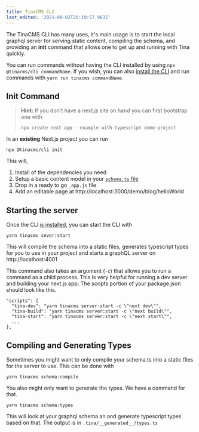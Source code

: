 ```yaml
---
title: TinaCMS CLI
last_edited: '2021-08-02T20:19:57.963Z'
---
```

The TinaCMS CLI has many uses, it's main usage is to start the local graphql server for serving static content, compiling the schema, and providing an **init** command that allows one to get up and running with Tina quickly.

You can run commands without having the CLI installed by using `npx @tinacms/cli commandName`. If you wish, you can also [install the CLI](/docs/cli-overview/#installation) and run commands with `yarn run tinacms commandName`.

## Init Command

> **Hint:** If you don't have a next.js site on hand you can first bootstrap one with
>
> ```bash,copy
> npx create-next-app --example with-typescript demo-project
> ```

In an **existing** Next.js project you can run

```bash,copy
npx @tinacms/cli init
```

This will,

1. Install of the dependencies you need
2. Setup a basic content model in your [`schema.ts` file](/docs/schema/)
3. Drop in a ready to go `_app.js` file
4. Add an editable page at http://localhost:3000/demo/blog/helloWorld

## Starting the server

Once the CLI [is installed](/docs/cli-overview/#installation), you can start the CLI with

```bash,copy
yarn tinacms sever:start
```

This will compile the schema into a static files, generates typescript types for you to use in your project and starts a graphQL server on http://localhost:4001

This command also takes an argument (`-c`) that allows you to run a command as a child process. This is very helpful for running a dev server and building your next.js app. The scripts portion of your package.json should look like this.

```json,copy
"scripts": {
  "tina-dev": "yarn tinacms server:start -c \"next dev\"",
  "tina-build": "yarn tinacms server:start -c \"next build\"",
  "tina-start": "yarn tinacms server:start -c \"next start\"",
  ...
},
```

## Compiling and Generating Types

Sometimes you might want to only compile your schema.ts into a static files for the server to use. This can be done with

```bash,copy
yarn tinacms schema:compile
```

You also might only want to generate the types. We have a command for that.

```bash,copy
yarn tinacms schema:types
```

This will look at your graphql schema an and generate typescript types based on that. The output is in `.tina/__generated__/types.ts`